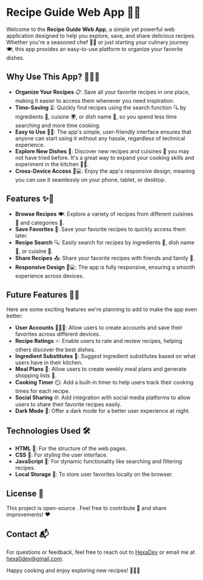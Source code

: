 # Recipe Guide Web App 🍳🍴

Welcome to the **Recipe Guide Web App**, a simple yet powerful web application designed to help you explore, save, and share delicious recipes. Whether you're a seasoned chef 👨‍🍳 or just starting your culinary journey 🍽️, this app provides an easy-to-use platform to organize your favorite dishes.

## Why Use This App? 🧑‍🍳✨

- **Organize Your Recipes** 📋: Save all your favorite recipes in one place, making it easier to access them whenever you need inspiration.
- **Time-Saving** ⏳: Quickly find recipes using the search function 🔍 by ingredients 🥕, cuisine 🌍, or dish name 🍲, so you spend less time searching and more time cooking.
- **Easy to Use** 🧑‍💻: The app's simple, user-friendly interface ensures that anyone can start using it without any hassle, regardless of technical experience.
- **Explore New Dishes** 🍜: Discover new recipes and cuisines 🍕 you may not have tried before. It's a great way to expand your cooking skills and experiment in the kitchen 👩‍🍳.
- **Cross-Device Access** 📱💻: Enjoy the app's responsive design, meaning you can use it seamlessly on your phone, tablet, or desktop.

## Features ✨🌟

- **Browse Recipes** 🍽️: Explore a variety of recipes from different cuisines 🌮 and categories 🍝.
- **Save Favorites** 💖: Save your favorite recipes to quickly access them later.
- **Recipe Search** 🔍: Easily search for recipes by ingredients 🥑, dish name 🍛, or cuisine 🍣.
- **Share Recipes** 📤: Share your favorite recipes with friends and family 🤗.
- **Responsive Design** 📱💻: The app is fully responsive, ensuring a smooth experience across devices.

## Future Features 🔮🚀

Here are some exciting features we're planning to add to make the app even better:

- **User Accounts** 🧑‍🤝‍🧑: Allow users to create accounts and save their favorites across different devices.
- **Recipe Ratings** ⭐: Enable users to rate and review recipes, helping others discover the best dishes.
- **Ingredient Substitutes** 🔄: Suggest ingredient substitutes based on what users have in their kitchen.
- **Meal Plans** 📅: Allow users to create weekly meal plans and generate shopping lists 🛒.
- **Cooking Timer** ⏲️: Add a built-in timer to help users track their cooking times for each recipe.
- **Social Sharing** 🌐: Add integration with social media platforms to allow users to share their favorite recipes easily.
- **Dark Mode** 🌙: Offer a dark mode for a better user experience at night.

## Technologies Used 🛠️

- **HTML** 📝: For the structure of the web pages.
- **CSS** 🎨: For styling the user interface.
- **JavaScript** 🧩: For dynamic functionality like searching and filtering recipes.
- **Local Storage** 💾: To store user favorites locally on the browser.

## License 📄

This project is open-source . Feel free to contribute 🤝 and share improvements! ❤️

## Contact 📬

For questions or feedback, feel free to reach out to [HexaDev](https://github.com/HexaDev-De) or email me at [hexa0dev@gmail.com](mailto:hexa0dev@gmail.com).

Happy cooking and enjoy exploring new recipes! 🍰👨‍🍳
